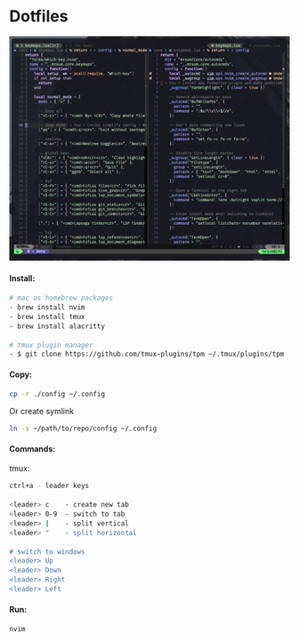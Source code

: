 # Dotfiles

![Dotfiles](image.png)

#### Install:

```bash
# mac os homebrew packages
- brew install nvim
- brew install tmux
- brew install alacritty

# tmux plugin manager
- $ git clone https://github.com/tmux-plugins/tpm ~/.tmux/plugins/tpm
```

#### Copy:

```bash
cp -r ./config ~/.config
```

Or create symlink

```bash
ln -s ~/path/to/repo/config ~/.config
```

#### Commands:

tmux:

```bash
ctrl+a - leader keys

<leader> c    - create new tab
<leader> 0-9  - switch to tab
<leader> |    - split vertical
<leader> "    - split horizontal

# switch to windows
<leader> Up
<leader> Down
<leader> Right
<leader> Left
```

#### Run:

```bash
nvim

```